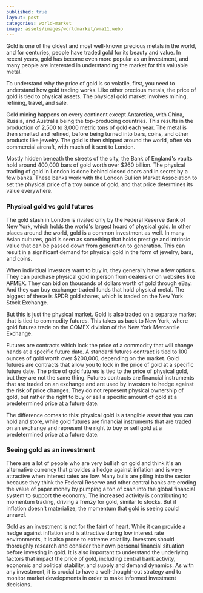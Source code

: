 ```yaml
---
published: true
layout: post
categories: world-market
image: assets/images/worldmarket/wma11.webp
---
```


Gold is one of the oldest and most well-known precious metals in the world, and for centuries, people have traded gold for its beauty and value. In recent years, gold has become even more popular as an investment, and many people are interested in understanding the market for this valuable metal.  

To understand why the price of gold is so volatile, first, you need to understand how gold trading works. Like other precious metals, the price of gold is tied to physical assets. The physical gold market involves mining, refining, travel, and sale.  

Gold mining happens on every continent except Antarctica, with China, Russia, and Australia being the top-producing countries. This results in the production of 2,500 to 3,000 metric tons of gold each year. The metal is then smelted and refined, before being turned into bars, coins, and other products like jewelry. The gold is then shipped around the world, often via commercial aircraft, with much of it sent to London.  

Mostly hidden beneath the streets of the city, the Bank of England's vaults hold around 400,000 bars of gold worth over $260 billion. The physical trading of gold in London is done behind closed doors and in secret by a few banks. These banks work with the London Bullion Market Association to set the physical price of a troy ounce of gold, and that price determines its value everywhere.  

### Physical gold vs gold futures
The gold stash in London is rivaled only by the Federal Reserve Bank of New York, which holds the world's largest hoard of physical gold. In other places around the world, gold is a common investment as well. In many Asian cultures, gold is seen as something that holds prestige and intrinsic value that can be passed down from generation to generation. This can result in a significant demand for physical gold in the form of jewelry, bars, and coins.  

When individual investors want to buy in, they generally have a few options. They can purchase physical gold in person from dealers or on websites like APMEX. They can bid on thousands of dollars worth of gold through eBay. And they can buy exchange-traded funds that hold physical metal. The biggest of these is SPDR gold shares, which is traded on the New York Stock Exchange.  

But this is just the physical market. Gold is also traded on a separate market that is tied to commodity futures. This takes us back to New York, where gold futures trade on the COMEX division of the New York Mercantile Exchange.  

Futures are contracts which lock the price of a commodity that will change hands at a specific future date. A standard futures contract is tied to 100 ounces of gold worth over $200,000, depending on the market.
Gold futures are contracts that allow you to lock in the price of gold at a specific future date. The price of gold futures is tied to the price of physical gold, but they are not the same thing. Futures contracts are financial instruments that are traded on an exchange and are used by investors to hedge against the risk of price changes. They do not represent physical ownership of gold, but rather the right to buy or sell a specific amount of gold at a predetermined price at a future date.  

The difference comes to this: physical gold is a tangible asset that you can hold and store, while gold futures are financial instruments that are traded on an exchange and represent the right to buy or sell gold at a predetermined price at a future date.  

### Seeing gold as an investment
There are a lot of people who are very bullish on gold and think it's an alternative currency that provides a hedge against inflation and is very attractive when interest rates are low. Many bulls are piling into the sector because they think the Federal Reserve and other central banks are eroding the value of paper money by pumping a ton of cash into the global financial system to support the economy. The increased activity is contributing to momentum trading, driving a frenzy for gold, similar to stocks. But if inflation doesn't materialize, the momentum that gold is seeing could unravel.  

Gold as an investment is not for the faint of heart. While it can provide a hedge against inflation and is attractive during low interest rate environments, it is also prone to extreme volatility. Investors should thoroughly research and consider their own personal financial situation before investing in gold. It is also important to understand the underlying factors that impact the price of gold, including central bank activity, economic and political stability, and supply and demand dynamics. As with any investment, it is crucial to have a well-thought-out strategy and to monitor market developments in order to make informed investment decisions.
